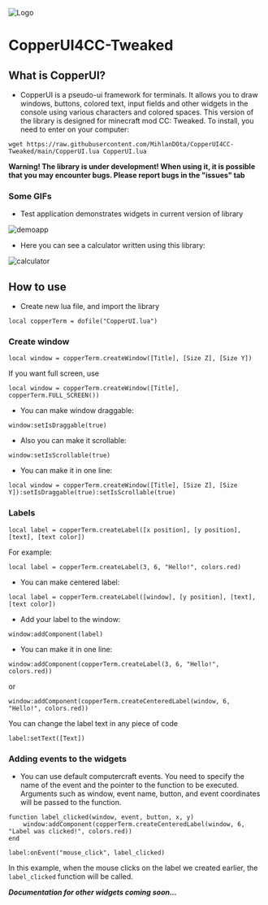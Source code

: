 ![Logo](https://raw.githubusercontent.com/MihlanDOta/CopperUI4CC-Tweaked/main/images/cuilogo.JPG)

# CopperUI4CC-Tweaked

## What is CopperUI?
- CopperUI is a pseudo-ui framework for terminals. It allows you to draw windows, buttons, colored text, input fields and other widgets in the console using various characters and colored spaces. This version of the library is designed for minecraft mod CC: Tweaked. To install, you need to enter on your computer:

```
wget https://raw.githubusercontent.com/MihlanDOta/CopperUI4CC-Tweaked/main/CopperUI.lua CopperUI.lua
```


**Warning! The library is under development! When using it, it is possible that you may encounter bugs. Please report bugs in the "issues" tab**

### Some GIFs

- Test application demonstrates widgets in current version of library

![demoapp](https://raw.githubusercontent.com/MihlanDOta/CopperUI4CC-Tweaked/main/images/demoapp.gif)

- Here you can see a calculator written using this library:

![calculator](https://raw.githubusercontent.com/MihlanDOta/CopperUI4CC-Tweaked/main/images/copperuicctweaked.gif)


## How to use

- Create new lua file, and import the library

```
local copperTerm = dofile("CopperUI.lua")
```

### Create window

```
local window = copperTerm.createWindow([Title], [Size Z], [Size Y])
```
If you want full screen, use

```
local window = copperTerm.createWindow([Title], copperTerm.FULL_SCREEN())
```

- You can make window draggable:

```
window:setIsDraggable(true)
```

- Also you can make it scrollable:

```
window:setIsScrollable(true)
```

- You can make it in one line:

```
local window = copperTerm.createWindow([Title], [Size Z], [Size Y]):setIsDraggable(true):setIsScrollable(true)
```
### Labels

```
local label = copperTerm.createLabel([x position], [y position], [text], [text color])
```

For example:

```
local label = copperTerm.createLabel(3, 6, "Hello!", colors.red)
```

- You can make centered label:

```
local label = copperTerm.createLabel([window], [y position], [text], [text color])
```

- Add your label to the window:

```
window:addComponent(label)
```

- You can make it in one line:

```
window:addComponent(copperTerm.createLabel(3, 6, "Hello!", colors.red))
```

or

```
window:addComponent(copperTerm.createCenteredLabel(window, 6, "Hello!", colors.red))
```

You can change the label text in any piece of code

```
label:setText([Text])
```

### Adding events to the widgets

- You can use default computercraft events. You need to specify the name of the event and the pointer to the function to be executed. Arguments such as window, event name, button, and event coordinates will be passed to the function.

```
function label_clicked(window, event, button, x, y)
    window:addComponent(copperTerm.createCenteredLabel(window, 6, "Label was clicked!", colors.red))
end

label:onEvent("mouse_click", label_clicked)

```


In this example, when the mouse clicks on the label we created earlier, the ```label_clicked``` function will be called.

***Documentation for other widgets coming soon...***

